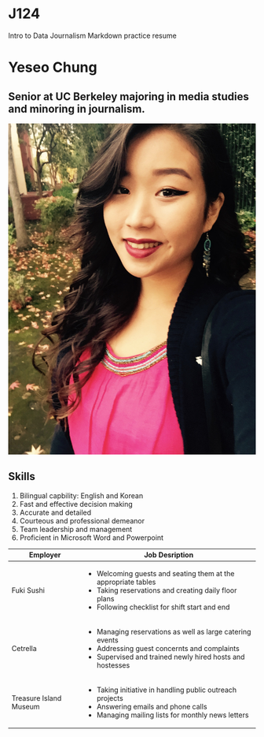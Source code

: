 # J124
Intro to Data Journalism Markdown practice resume

# Yeseo Chung
## Senior at UC Berkeley majoring in media studies and minoring in journalism. 

!['myface','smilingme'](/myface.jpeg)

## Skills
1. Bilingual capbility: English and Korean 
2. Fast and effective decision making
3. Accurate and detailed 
4. Courteous and professional demeanor 
5. Team leadership and management 
6. Proficient in Microsoft Word and Powerpoint 


| **Employer** | **Job Desription** |
|--------|-----|
|Fuki Sushi| <ul><li>Welcoming guests and seating them at the appropriate tables</li><li>Taking reservations and creating daily floor plans</li><li>Following checklist for shift start and end
|Cetrella| <ul><li>Managing reservations as well as large catering events</li><li>Addressing guest concernts and complaints</li><li>Supervised and trained newly hired hosts and hostesses
|Treasure Island Museum| <ul><li>Taking initiative in handling public outreach projects</li><li>Answering emails and phone calls</li><li>Managing mailing lists for monthly news letters
